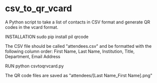 csv_to_qr_vcard
===============

A Python script to take a list of contacts in CSV format and generate QR codes in the vcard format.

INSTALLATION
  sudo pip install pil qrcode

The CSV file should be called "attendees.csv" and be formatted with the following column order:
First Name, Last Name, Institution, Title, Department, Email Address

RUN
  python csvtoqrvcard.py
  
The QR code files are saved as "attendees/[Last Name_First Name].png"
